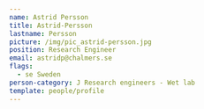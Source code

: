 ```yaml
---
name: Astrid Persson
title: Astrid-Persson
lastname: Persson
picture: /img/pic_astrid-persson.jpg
position: Research Engineer
email: astridp@chalmers.se
flags:
  - se Sweden
person-category: J Research engineers - Wet lab
template: people/profile
---
```


